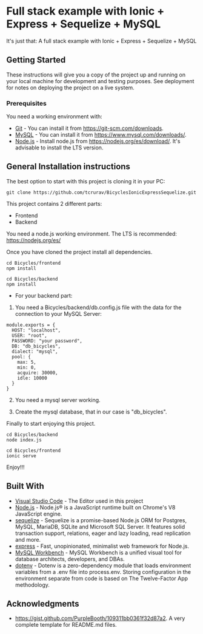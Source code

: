 # Full stack example with Ionic + Express + Sequelize + MySQL

It's just that: A full stack example with Ionic + Express + Sequelize + MySQL

## Getting Started

These instructions will give you a copy of the project up and running on
your local machine for development and testing purposes. See deployment
for notes on deploying the project on a live system.

### Prerequisites

You need a working environment with:
* [Git](https://git-scm.com) - You can install it from https://git-scm.com/downloads.
* [MySQL](https://www.mysql.com) - You can install it from https://www.mysql.com/downloads/.
* [Node.js](https://nodejs.org) - Install node.js from https://nodejs.org/es/download/. It's advisable to install the LTS version.

## General Installation instructions

The best option to start with this project is cloning it in your PC:

```
git clone https://github.com/tcrurav/BicyclesIonicExpressSequelize.git
```

This project contains 2 different parts:
* Frontend
* Backend

You need a node.js working environment. The LTS is recommended: https://nodejs.org/es/

Once you have cloned the project install all dependencies.

```
cd Bicycles/frontend
npm install

cd Bicycles/backend
npm install
```

* For your backend part:
1. You need a Bicycles/backend/db.config.js file with the data for the connection to your MySQL Server:

```
module.exports = {
  HOST: "localhost",
  USER: "root",
  PASSWORD: "your password",
  DB: "db_bicycles",
  dialect: "mysql",
  pool: {
    max: 5,
    min: 0,
    acquire: 30000,
    idle: 10000
  }
}
```

2. You need a mysql server working.

3. Create the mysql database, that in our case is "db_bicycles".

Finally to start enjoying this project.

```
cd Bicycles/backend
node index.js

cd Bicycles/frontend
ionic serve
```

Enjoy!!!

## Built With

* [Visual Studio Code](https://code.visualstudio.com/) - The Editor used in this project
* [Node.js](https://nodejs.org/) - Node.js® is a JavaScript runtime built on Chrome's V8 JavaScript engine.
* [sequelize](https://sequelize.org/) - Sequelize is a promise-based Node.js ORM for Postgres, MySQL, MariaDB, SQLite and Microsoft SQL Server. It features solid transaction support, relations, eager and lazy loading, read replication and more.
* [express](https://expressjs.com/) - Fast, unopinionated, minimalist web framework for Node.js.
* [MySQL Workbench](https://www.mysql.com/products/workbench/) - MySQL Workbench is a unified visual tool for database architects, developers, and DBAs.
* [dotenv](https://www.npmjs.com/package/dotenv) - Dotenv is a zero-dependency module that loads environment variables from a .env file into process.env. Storing configuration in the environment separate from code is based on The Twelve-Factor App methodology.

## Acknowledgments

* https://gist.github.com/PurpleBooth/109311bb0361f32d87a2. A very complete template for README.md files.